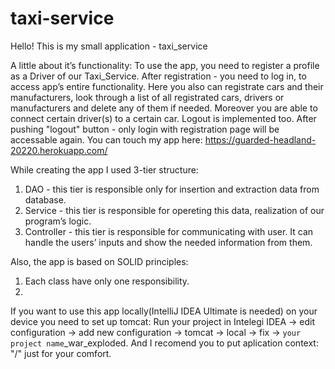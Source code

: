 ﻿# taxi-service
Hello!
This is my small application - taxi_service

A little about it’s functionality:
To use the app, you need to register a profile as a Driver of our Taxi_Service. After registration - you need to log in, to access app’s entire functionality. Here you also can registrate cars and their manufacturers, look through a list of all registrated cars, drivers or manufacturers and delete any of them if needed. Moreover you are able to connect certain driver(s) to a certain car. Logout is implemented too. After pushing "logout" button - only login with registration page will be accessable again. 
You can touch my app here: https://guarded-headland-20220.herokuapp.com/

While creating the app I used 3-tier structure:
1. DAO - this tier is responsible only for insertion and extraction data from database.
2. Service - this tier is responsible for opereting this data, realization of our program’s logic.
3. Controller - this tier is responsible for communicating with user. It can handle the users’ inputs and show the needed information from them.

Also, the app is based on SOLID principles: 
1. Each class have only one responsibility.
2. 


If you want to use this app locally(IntelliJ IDEA Ultimate is needed) on your device you need to set up tomcat: 
Run your project in Intelegi IDEA -> edit configuration -> add new configuration -> tomcat -> local -> fix -> `your project name`_war_exploded. 
And I recomend you to put aplication context: "/" just for your comfort.
